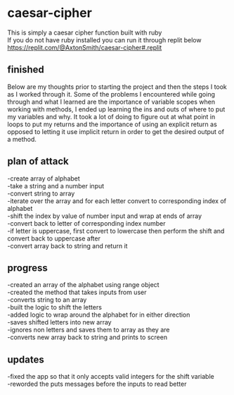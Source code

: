 # caesar-cipher  

This is simply a caesar cipher function built with ruby  
If you do not have ruby installed you can run it through replit below  
https://replit.com/@AxtonSmith/caesar-cipher#.replit  

## finished  
Below are my thoughts prior to starting the project and then the steps I took as I worked through it.
Some of the problems I encountered while going through and what I learned are the importance of variable scopes when working with methods,
I ended up learning the ins and outs of where to put my variables and why. It took a lot of doing to figure out at what point in loops to put my returns and the importance of using an explicit return as opposed to letting it use implicit return in order to get the desired output of a method.  

## plan of attack  

-create array of alphabet  
-take a string and a number input  
-convert string to array  
-iterate over the array and for each letter convert to corresponding index of alphabet  
-shift the index by value of number input and wrap at ends of array  
-convert back to letter of corresponding index number  
-if letter is uppercase, first convert to lowercase then perform the shift and convert back to uppercase after  
-convert array back to string and return it  

## progress  

-created an array of the alphabet using range object  
-created the method that takes inputs from user  
-converts string to an array  
-built the logic to shift the letters  
-added logic to wrap around the alphabet for in either direction  
-saves shifted letters into new array  
-ignores non letters and saves them to array as they are  
-converts new array back to string and prints to screen  

## updates  

-fixed the app so that it only accepts valid integers for the shift variable  
-reworded the puts messages before the inputs to read better